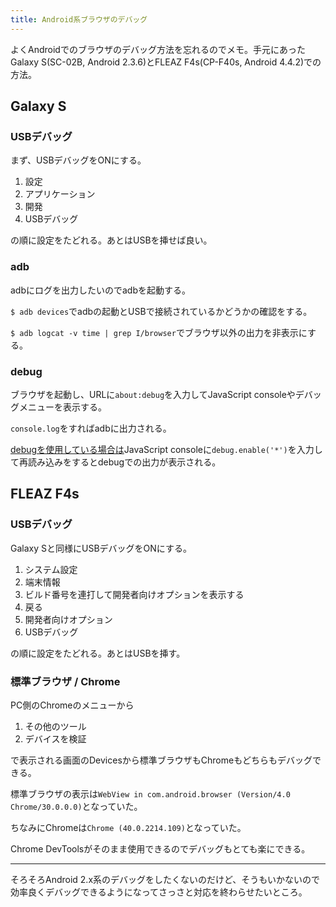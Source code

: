 ```yaml
---
title: Android系ブラウザのデバッグ
---
```

よくAndroidでのブラウザのデバッグ方法を忘れるのでメモ。手元にあったGalaxy S(SC-02B, Android 2.3.6)とFLEAZ F4s(CP-F40s, Android 4.4.2)での方法。

## Galaxy S

### USBデバッグ

まず、USBデバッグをONにする。

1. 設定
2. アプリケーション
3. 開発
4. USBデバッグ

の順に設定をたどれる。あとはUSBを挿せば良い。

### adb

adbにログを出力したいのでadbを起動する。

`$ adb devices`でadbの起動とUSBで接続されているかどうかの確認をする。

`$ adb logcat -v time | grep I/browser`でブラウザ以外の出力を非表示にする。

### debug

ブラウザを起動し、URLに`about:debug`を入力してJavaScript consoleやデバッグメニューを表示する。

`console.log`をすればadbに出力される。

[debugを使用している場合は](/2014/12/27/01/)JavaScript consoleに`debug.enable('*')`を入力して再読み込みをするとdebugでの出力が表示される。

## FLEAZ F4s

### USBデバッグ

Galaxy Sと同様にUSBデバッグをONにする。

1. システム設定
2. 端末情報
3. ビルド番号を連打して開発者向けオプションを表示する
4. 戻る
5. 開発者向けオプション
6. USBデバッグ

の順に設定をたどれる。あとはUSBを挿す。

### 標準ブラウザ / Chrome

PC側のChromeのメニューから

1. その他のツール
2. デバイスを検証

で表示される画面のDevicesから標準ブラウザもChromeもどちらもデバッグできる。

標準ブラウザの表示は`WebView in com.android.browser (Version/4.0 Chrome/30.0.0.0)`となっていた。

ちなみにChromeは`Chrome (40.0.2214.109)`となっていた。

Chrome DevToolsがそのまま使用できるのでデバッグもとても楽にできる。

---

そろそろAndroid 2.x系のデバッグをしたくないのだけど、そうもいかないので効率良くデバッグできるようになってさっさと対応を終わらせたいところ。
